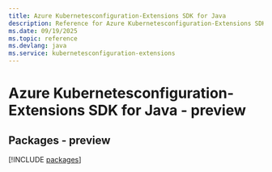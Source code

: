 ```yaml
---
title: Azure Kubernetesconfiguration-Extensions SDK for Java
description: Reference for Azure Kubernetesconfiguration-Extensions SDK for Java
ms.date: 09/19/2025
ms.topic: reference
ms.devlang: java
ms.service: kubernetesconfiguration-extensions
---
```

# Azure Kubernetesconfiguration-Extensions SDK for Java - preview
## Packages - preview
[!INCLUDE [packages](kubernetesconfiguration-extensions-index.md)]
